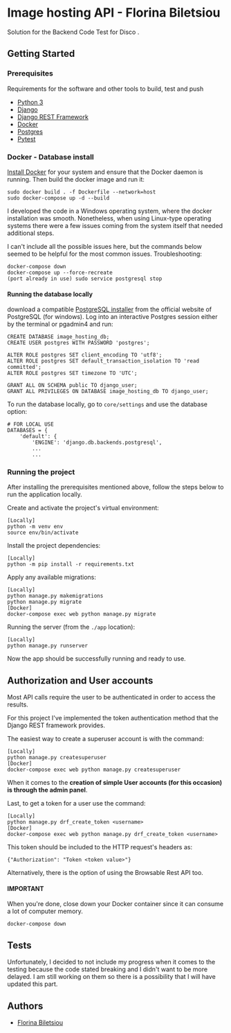 # Image hosting API - Florina Biletsiou

Solution for the Backend Code Test for Disco .


## Getting Started


### Prerequisites

Requirements for the software and other tools to build, test and push 
- [Python 3](https://www.python.org/)
- [Django](https://www.djangoproject.com/)
- [Django REST Framework](https://www.django-rest-framework.org/)
- [Docker](https://docs.docker.com/get-docker/)
- [Postgres](https://www.postgresql.org/)
- [Pytest](https://docs.pytest.org/)


### Docker - Database install
[Install Docker](https://docs.docker.com/get-docker/) for your system and ensure that the Docker daemon is running.
Then build the docker image and run it:

    sudo docker build . -f Dockerfile --network=host
    sudo docker-compose up -d --build

I developed the code in a Windows operating system, where the docker installation was smooth. 
Nonetheless, when using Linux-type operating systems there were a few issues coming from the system itself that needed additional steps.

I can't include all the possible issues here, but the commands below seemed to be helpful for the most common issues.
Troubleshooting:
    
    docker-compose down
    docker-compose up --force-recreate
    (port already in use) sudo service postgresql stop


#### Running the database locally

download a compatible [PostgreSQL installer](https://www.postgresql.org/download/windows/) from the official website of PostgreSQL (for windows).
Log into an interactive Postgres session either by the terminal or pgadmin4 and run:

```postgresql
CREATE DATABASE image_hosting_db;
CREATE USER postgres WITH PASSWORD 'postgres';

ALTER ROLE postgres SET client_encoding TO 'utf8';
ALTER ROLE postgres SET default_transaction_isolation TO 'read committed';
ALTER ROLE postgres SET timezone TO 'UTC';

GRANT ALL ON SCHEMA public TO django_user;
GRANT ALL PRIVILEGES ON DATABASE image_hosting_db TO django_user;

```

To run the database locally, go to `core/settings` and use the database option:

    # FOR LOCAL USE
    DATABASES = {
        'default': {
            'ENGINE': 'django.db.backends.postgresql',
            ...
            ...


### Running the project

After installing the prerequisites mentioned above, follow the steps below to run the application locally.

Create and activate the project's virtual environment:

    [Locally]
    python -m venv env
    source env/bin/activate

Install the project dependencies:
    
    [Locally]
    python -m pip install -r requirements.txt

Apply any available migrations:
    
    [Locally]
    python manage.py makemigrations
    python manage.py migrate
    [Docker]
    docker-compose exec web python manage.py migrate

Running the server (from the `./app` location):

    [Locally]
    python manage.py runserver

Now the app should be successfully running and ready to use.

## Authorization and User accounts

Most API calls require the user to be authenticated in order to access the results.

For this project I've implemented the token authentication method that the Django REST framework provides.

The easiest way to create a superuser account is with the command:

    [Locally]
    python manage.py createsuperuser
    [Docker]    
    docker-compose exec web python manage.py createsuperuser

When it comes to the **creation of simple User accounts (for this occasion) is through the admin panel**. 

Last, to get a token for a user use the command:

    [Locally]
    python manage.py drf_create_token <username>
    [Docker]
    docker-compose exec web python manage.py drf_create_token <username>

This token should be included to the HTTP request's headers as:

    {"Authorization": "Token <token value>"}

Alternatively, there is the option of using the Browsable Rest API too.


#### IMPORTANT

When you're done, close down your Docker container since it can consume a lot of computer memory.

    docker-compose down


## Tests

Unfortunately, I decided to not include my progress when it comes to the testing because the code stated breaking and I didn't want to be more delayed. 
I am still working on them so there is a possibility that I will have updated this part. 


## Authors

  - [Florina Biletsiou](https://www.linkedin.com/in/florina-biletsiou/)
